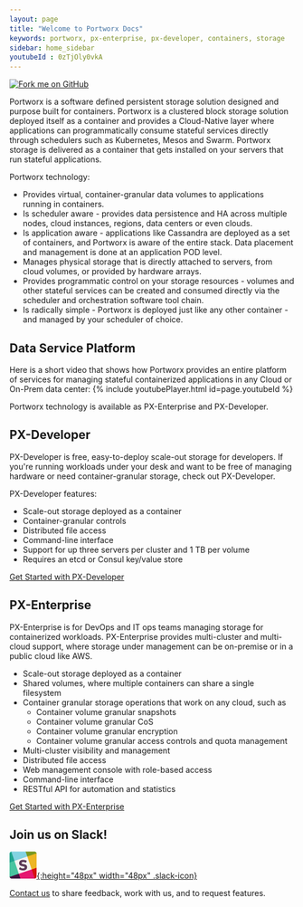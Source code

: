 ```yaml
---
layout: page
title: "Welcome to Portworx Docs"
keywords: portworx, px-enterprise, px-developer, containers, storage
sidebar: home_sidebar
youtubeId : 0zTjOly0vkA
---
```


<a href="https://github.com/portworx/px-docs"><img class="topfork" width="149px" height="149px" src="https://s3.amazonaws.com/github/ribbons/forkme_right_orange_ff7600.png" alt="Fork me on GitHub"></a>

Portworx is a software defined persistent storage solution designed and purpose built for containers.  Portworx is a clustered block storage solution deployed itself as a container and provides a Cloud-Native layer where applications can programmatically consume stateful services directly through schedulers such as Kubernetes, Mesos and Swarm.
Portworx storage is delivered as a container that gets installed on your servers that run stateful applications. 

Portworx technology:

* Provides virtual, container-granular data volumes to applications running in containers.
* Is scheduler aware - provides data persistence and HA across multiple nodes, cloud instances, regions, data centers or even clouds.
* Is application aware - applications like Cassandra are deployed as a set of containers, and Portworx is aware of the entire stack.  Data placement and management is done at an application POD level.
* Manages physical storage that is directly attached to servers, from cloud volumes, or provided by hardware arrays.
* Provides programmatic control on your storage resources - volumes and other stateful services can be created and consumed directly via the scheduler and orchestration software tool chain.
* Is radically simple - Portworx is deployed just like any other container - and managed by your scheduler of choice.

## Data Service Platform
Here is a short video that shows how Portworx provides an entire platform of services for managing stateful containerized applications in any Cloud or On-Prem data center:
{% include youtubePlayer.html id=page.youtubeId %}

Portworx technology is available as PX-Enterprise and PX-Developer.

## PX-Developer

PX-Developer is free, easy-to-deploy scale-out storage for developers. If you're running workloads under your desk and want to be free of managing hardware or need container-granular storage, check out PX-Developer.

PX-Developer features:

* Scale-out storage deployed as a container
* Container-granular controls
* Distributed file access
* Command-line interface
* Support for up three servers per cluster and 1 TB per volume
* Requires an etcd or Consul key/value store

<a href="/getting-started/px-developer.html" class="btn btn-primary">Get Started with PX-Developer</a>
<br/>

## PX-Enterprise

PX-Enterprise is for DevOps and IT ops teams managing storage for containerized workloads. PX-Enterprise provides multi-cluster and multi-cloud support, where storage under management can be on-premise or in a public cloud like AWS.

* Scale-out storage deployed as a container
* Shared volumes, where multiple containers can share a single filesystem
* Container granular storage operations that work on any cloud, such as
  * Container volume granular snapshots
  * Container volume granular CoS
  * Container volume granular encryption
  * Container volume granular access controls and quota management
* Multi-cluster visibility and management
* Distributed file access
* Web management console with role-based access
* Command-line interface
* RESTful API for automation and statistics

<a href="/getting-started/px-enterprise.html" class="btn btn-primary">Get Started with PX-Enterprise</a>


## Join us on Slack!
[![](/images/slack.png){:height="48px" width="48px" .slack-icon}](http://slack.portworx.com)

[Contact us](http://portworx.com/contact-us/) to share feedback, work with us, and to request features.
